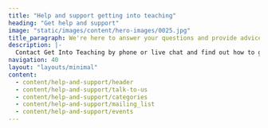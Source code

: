 ```yaml
---
title: "Help and support getting into teaching"
heading: "Get help and support"
image: "static/images/content/hero-images/0025.jpg"
title_paragraph: We're here to answer your questions and provide advice about getting into teaching, whether you're just thinking about teaching or you're ready to apply.
description: |-
  Contact Get Into Teaching by phone or live chat and find out how to get dedicated support from an adviser, attend an event, or sign up for tailored emails.
navigation: 40
layout: "layouts/minimal"
content:
  - content/help-and-support/header
  - content/help-and-support/talk-to-us
  - content/help-and-support/categories
  - content/help-and-support/mailing_list
  - content/help-and-support/events
---
```

